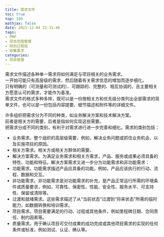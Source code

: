 ```yaml
---
title: 需求文件
toc: true
top: 100
mathjax: false
date: 2021-12-04 22:31:46
tags:
- PMP
- 项目范围管理
- 规划过程组
- 收集需求
categories:
- 项目管理
---
```

需求文件描述各种单一需求将如何满足与项目相关的业务需求。  
一开始可能只有高层级的需求，然后随着有关需求信息的增加而逐步细化。  
只有明确的（可测量和可测试的）、可跟踪的、完整的、相互协调的，且主要相关方愿意认可的需求，才能作为基准。  
需求文件的格式多种多样，既可以是一份按相关方和优先级分类列出全部需求的简单文件，也可以是一份包括内容提要、细节描述和附件等的详细文件。

许多组织把需求分为不同的种类，如业务解决方案和技术解决方案。  
前者是相关方的需要，后者是指如何实现这些需要。  
把需求分成不同的类别，有利于对需求进行进一步完善和细化。需求的类别包括：

- 业务需求。整个组织的高层级需要，例如，解决业务问题或抓住业务机会，以及实施项目的原因。
- 相关方需求。相关方或相关方群体的需要。
- 解决方案需求。为满足业务需求和相关方需求，产品、服务或成果必须具备的特性、功能和特征。解决方案需求又进一步分为功能需求和非功能需求：
- 功能需求。功能需求描述产品应具备的功能，例如，产品应该执行的行动、流程、数据和交互。
- 非功能需求。非功能需求是对功能需求的补充，是产品正常运行所需的环境条件或质量要求，例如，可靠性、保密性、性能、安全性、服务水平、可支持性、保留或清除等。
- 过渡和就绪需求。这些需求描述了从“当前状态”过渡到“将来状态”所需的临时能力，如数据转换和培训需求。
- 项目需求。项目需要满足的行动、过程或其他条件，例如里程碑日期、合同责任、制约因素等。
- 质量需求。用于确认项目可交付成果的成功完成或其他项目需求的实现的任何条件或标准，例如测试、认证、确认等。
